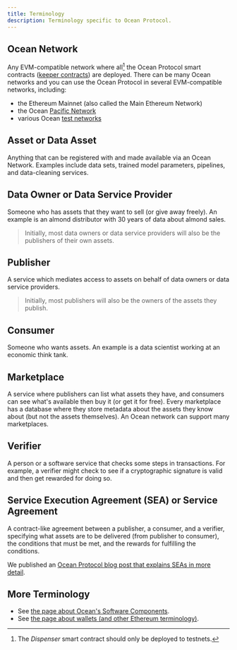 ```yaml
---
title: Terminology
description: Terminology specific to Ocean Protocol.
---
```


## Ocean Network

Any EVM-compatible network where all[^1] the Ocean Protocol smart contracts ([keeper contracts](https://github.com/oceanprotocol/keeper-contracts)) are deployed. There can be many Ocean networks and you can use the Ocean Protocol in several EVM-compatible networks, including:

- the Ethereum Mainnet (also called the Main Ethereum Network)
- the Ocean [Pacific Network](/concepts/pacific-network/)
- various Ocean [test networks](/concepts/testnets/)

## Asset or Data Asset

Anything that can be registered with and made available via an Ocean Network. Examples include data sets, trained model parameters, pipelines, and data-cleaning services.

## Data Owner or Data Service Provider

Someone who has assets that they want to sell (or give away freely). An example is an almond distributor with 30 years of data about almond sales.

> Initially, most data owners or data service providers will also be the publishers of their own assets.

## Publisher

A service which mediates access to assets on behalf of data owners or data service providers.

> Initially, most publishers will also be the owners of the assets they publish.

## Consumer

Someone who wants assets. An example is a data scientist working at an economic think tank.

## Marketplace

A service where publishers can list what assets they have, and consumers can see what's available then buy it (or get it for free). Every marketplace has a database where they store metadata about the assets they know about (but not the assets themselves). An Ocean network can support many marketplaces.

## Verifier

A person or a software service that checks some steps in transactions. For example, a verifier might check to see if a cryptographic signature is valid and then get rewarded for doing so.

## Service Execution Agreement (SEA) or Service Agreement

A contract-like agreement between a publisher, a consumer, and a verifier, specifying what assets are to be delivered (from publisher to consumer), the conditions that must be met, and the rewards for fulfilling the conditions.

We published an [Ocean Protocol blog post that explains SEAs in more detail](https://blog.oceanprotocol.com/exploring-the-sea-service-execution-agreements-65f7523d85e2).

## More Terminology

- See [the page about Ocean's Software Components](/concepts/components/).
- See [the page about wallets (and other Ethereum terminology)](/concepts/wallets/).

[^1]: The _Dispenser_ smart contract should only be deployed to testnets.
